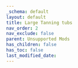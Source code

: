 ```yaml
---
_schema: default
layout: default
title: Large Tanning tubs
nav_order: 2
nav_exclude: false
parent: Unsupported Mods
has_children: false
has_toc: false
last_modified_date:
---
```


